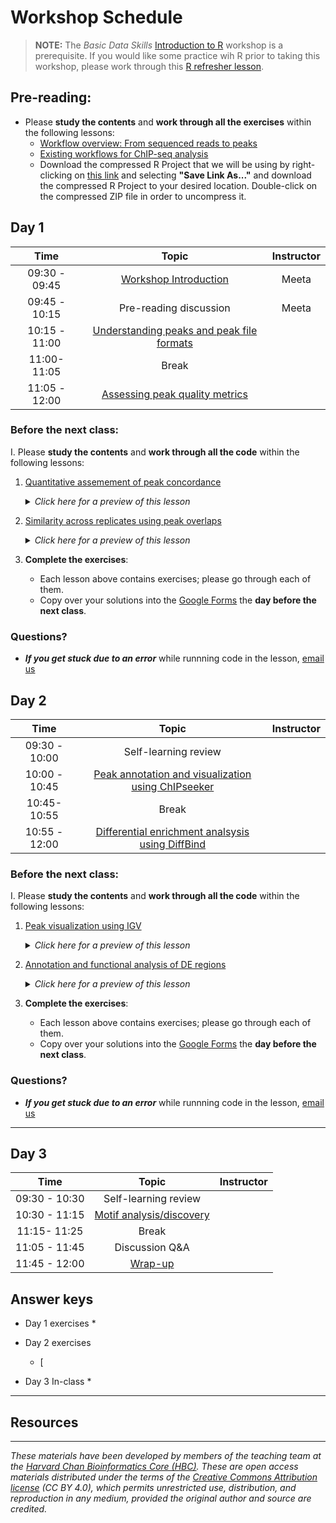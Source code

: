 # Workshop Schedule

> **NOTE:** The *Basic Data Skills* [Introduction to R](https://hbctraining.github.io/Intro-to-R-flipped/) workshop is a prerequisite. If you would like some practice wih R prior to taking this workshop, please work through this [R refresher lesson](https://hbctraining.github.io/DGE_workshop_salmon_online/lessons/R_refresher.html).


## Pre-reading:

* Please **study the contents** and **work through all the exercises** within the following lessons:
  * [Workflow overview: From sequenced reads to peaks](../lessons/00a_peak_calling_workflow_review.md)
  * [Existing workflows for ChIP-seq analysis](../lessons/00b_peak_calling_with_nfcore.md)
  * Download the compressed R Project that we will be using by right-clicking on [this link](https://www.dropbox.com/scl/fi/s9mxwd7ttqgjt040m6bm2/Peak_analysis.zip?rlkey=ceqbv4pyx59jxsoa0xoh9l6kb&st=q7rlclil&dl=1) and selecting **"Save Link As..."** and download the compressed R Project to your desired location. Double-click on the compressed ZIP file in order to uncompress it.
 
  
## Day 1

| Time |  Topic  | Instructor |
|:-----------:|:----------:|:--------:|
| 09:30 - 09:45 | [Workshop Introduction]() | Meeta |
| 09:45 - 10:15 | Pre-reading discussion | Meeta |
| 10:15 - 11:00 | [Understanding peaks and peak file formats](../lessons/01_Introduction_to_peak_files.md)  |  |
| 11:00- 11:05 | Break|  |
| 11:05 - 12:00 | [Assessing peak quality metrics](../lessons/02a_peak_quality_metrics_assesment.md) |  |


### Before the next class:

I. Please **study the contents** and **work through all the code** within the following lessons:
   1. [Quantitative assemement of peak concordance](../lessons/02b_peak_concordance_replicates.md)
      <details>
       <summary><i>Click here for a preview of this lesson</i></summary>
         <br>A two sentence summary of the lesson.... <br><br>In this lesson, we will:<br>
             - Point 1<br>
             - Point 2<br><br>
        </details>
   

   2. [Similarity across replicates using peak overlaps](../lessons/03_peak_overlaps.md)
      <details>
       <summary><i>Click here for a preview of this lesson</i></summary>
         <br>A two sentence summary of the lesson.... <br><br>In this lesson, we will:<br>
             - Point 1<br>
             - Point 2<br><br>
        </details>
        

3. **Complete the exercises**:
   * Each lesson above contains exercises; please go through each of them.
   * Copy over your solutions into the [Google Forms]() the **day before the next class**.


### Questions?
* ***If you get stuck due to an error*** while runnning code in the lesson, [email us](mailto:hbctraining@hsph.harvard.edu) 

## Day 2

| Time |  Topic  | Instructor |
|:-----------:|:----------:|:--------:|
| 09:30 - 10:00 | Self-learning review |  |
| 10:00 - 10:45 | [Peak annotation and visualization using ChIPseeker](../lessons/04_peak_annotation_and_visualization.md)|  |
| 10:45- 10:55 | Break|  |
| 10:55 - 12:00 | [Differential enrichment analsysis using DiffBind](../lessons/06_diffbind_analysis.md) |  |


### Before the next class:

I. Please **study the contents** and **work through all the code** within the following lessons:
   1. [Peak visualization using IGV](05_peak_visualization_with_igv.md)
      <details>
       <summary><i>Click here for a preview of this lesson</i></summary>
         <br>A two sentence summary of the lesson.... <br><br>In this lesson, we will:<br>
             - Point 1<br>
             - Point 2<br><br>
        </details>
   

   2. [Annotation and functional analysis of DE regions](../lessons/07_DE_annotation_and_enrichment_analysis.md)
      <details>
       <summary><i>Click here for a preview of this lesson</i></summary>
         <br>A two sentence summary of the lesson.... <br><br>In this lesson, we will:<br>
             - Point 1<br>
             - Point 2<br><br>
        </details>
        
3. **Complete the exercises**:
   * Each lesson above contains exercises; please go through each of them.
   * Copy over your solutions into the [Google Forms]() the **day before the next class**.

### Questions?
* ***If you get stuck due to an error*** while runnning code in the lesson, [email us](mailto:hbctraining@hsph.harvard.edu) 

***

## Day 3

| Time |  Topic  | Instructor |
|:-----------:|:----------:|:--------:|
| 09:30 - 10:30 | Self-learning review |  |
| 10:30 - 11:15 | [Motif analysis/discovery]() |  |
| 11:15- 11:25 | Break|  |
| 11:05 - 11:45 | Discussion Q&A |  |
| 11:45 - 12:00 | [Wrap-up]() |  |


## Answer keys

* Day 1 exercises 
  * 

* Day 2 exercises 
  * [

* Day 3 In-class 
  * 

***

## Resources



***

*These materials have been developed by members of the teaching team at the [Harvard Chan Bioinformatics Core (HBC)](http://bioinformatics.sph.harvard.edu/). These are open access materials distributed under the terms of the [Creative Commons Attribution license](https://creativecommons.org/licenses/by/4.0/) (CC BY 4.0), which permits unrestricted use, distribution, and reproduction in any medium, provided the original author and source are credited.*

